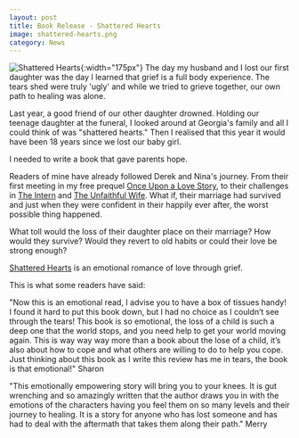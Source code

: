 ```yaml
---
layout: post
title: Book Release - Shattered Hearts
image: shattered-hearts.png
category: News
---
```

![Shattered Hearts]({{site.baseurl}}/images/covers/shattered-hearts.png#left-wrap){:width="175px"}
The day my husband and I lost our first daughter was the day I learned that grief is a full body experience. The tears shed were truly 'ugly' and while we tried to grieve together, our own path to healing was alone.

Last year, a good friend of our other daughter drowned. Holding our teenage daughter at the funeral, I looked around at Georgia's family and all I could think of was "shattered hearts." Then I realised that this year it would have been 18 years since we lost our baby girl.

I needed to write a book that gave parents hope.

Readers of mine have already followed Derek and Nina's journey. From their first meeting in my free prequel [Once Upon a Love Story](https://dl.bookfunnel.com/6cgn89gdke "Once Upon a Love Story"), to their challenges in [The Intern](https://www.amazon.com/gp/product/B078ZW34LX/ "The Intern") and [The Unfaithful Wife](https://www.amazon.com/gp/product/B07D91M4Q6/ "The Unfaithful Wife"). What if, their marriage had survived and just when they were confident in their happily ever after, the worst possible thing happened. 

What toll would the loss of their daughter place on their marriage? How would they survive? Would they revert to old habits or could their love be strong enough?

[Shattered Hearts](https://www.amazon.com/gp/product/B07NJ5GWST/ "Shattered Hearts") is an emotional romance of love through grief. 

This is what some readers have said:

"Now this is an emotional read, I advise you to have a box of tissues handy! I found it hard to put this book down, but I had no choice as I couldn’t see through the tears! This book is so emotional, the loss of a child is such a deep one that the world stops, and you need help to get your world moving again. This is way way way more than a book about the lose of a child, it’s also about how to cope and what others are willing to do to help you cope. Just thinking about this book as I write this review has me in tears, the book is that emotional!" Sharon

"This emotionally empowering story will bring you to your knees. It is gut wrenching and so amazingly written that the author draws you in with the emotions of the characters having you feel them on so many levels and their journey to healing. It is a story for anyone who has lost someone and has had to deal with the aftermath that takes them along their path." Merry